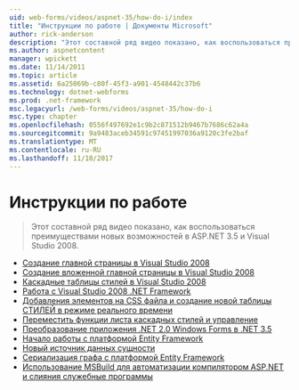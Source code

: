 ```yaml
---
uid: web-forms/videos/aspnet-35/how-do-i/index
title: "Инструкции по работе | Документы Microsoft"
author: rick-anderson
description: "Этот составной ряд видео показано, как воспользоваться преимуществами новых возможностей в ASP.NET 3.5 и Visual Studio 2008."
ms.author: aspnetcontent
manager: wpickett
ms.date: 11/14/2011
ms.topic: article
ms.assetid: 6a25069b-c80f-45f3-a901-4548442c37b6
ms.technology: dotnet-webforms
ms.prod: .net-framework
msc.legacyurl: /web-forms/videos/aspnet-35/how-do-i
msc.type: chapter
ms.openlocfilehash: 0556f497692e1c9b2c871512b9467b7686c62a4a
ms.sourcegitcommit: 9a9483aceb34591c97451997036a9120c3fe2baf
ms.translationtype: MT
ms.contentlocale: ru-RU
ms.lasthandoff: 11/10/2017
---
```

<a name="how-do-i"></a>Инструкции по работе
====================
> Этот составной ряд видео показано, как воспользоваться преимуществами новых возможностей в ASP.NET 3.5 и Visual Studio 2008.


- [Создание главной страницы в Visual Studio 2008](how-do-i-create-a-master-page-in-visual-studio-2008.md)
- [Создание вложенной главной страницы в Visual Studio 2008](how-do-i-create-nested-master-page-in-visual-studio-2008.md)
- [Каскадные таблицы стилей в Visual Studio 2008](how-do-i-cascading-style-sheets-in-visual-studio-2008.md)
- [Работа с Visual Studio 2008 .NET Framework](how-do-i-working-with-visual-studio-2008-net-framework.md)
- [Добавления элементов на CSS файла и создание новой таблицы СТИЛЕЙ в режиме реального времени](how-do-i-adding-elements-to-a-css-file-and-create-new-css-on-the-fly.md)
- [Переместить функции листа каскадных стилей и управление](how-do-i-advance-cascading-style-sheet-features-and-management.md)
- [Преобразование приложения .NET 2.0 Windows Forms в .NET 3.5](how-do-i-converting-a-net-20-windows-forms-application-to-net-35.md)
- [Начало работы с платформой Entity Framework](how-do-i-get-started-with-the-entity-framework.md)
- [Новый источник данных сущности](how-do-i-use-the-new-entity-data-source.md)
- [Сериализация графа с платформой Entity Framework](how-do-i-serialize-a-graph-with-the-entity-framework.md)
- [Использование MSBuild для автоматизации компилятором ASP.NET и слияния служебные программы](how-do-i-use-msbuild-to-automate-the-aspnet-compiler-and-merge-utilities.md)
